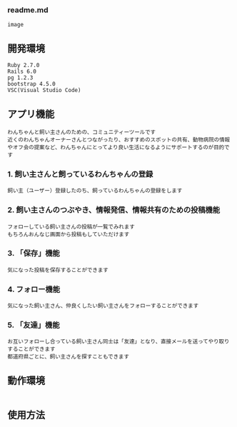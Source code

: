 ### readme.md

```
image
```

## 開発環境
```
Ruby 2.7.0
Rails 6.0
pg 1.2.3
bootstrap 4.5.0
VSC(Visual Studio Code)
```

## アプリ機能
```
わんちゃんと飼い主さんのための、コミュニティーツールです
近くのわんちゃんオーナーさんとつながったり、おすすめのスポットの共有、動物病院の情報やオフ会の提案など、わんちゃんにとってより良い生活になるようにサポートするのが目的です
```
### 1. 飼い主さんと飼っているわんちゃんの登録
```
飼い主（ユーザー）登録したのち、飼っているわんちゃんの登録をします
```

### 2. 飼い主さんのつぶやき、情報発信、情報共有のための投稿機能
```
フォローしている飼い主さんの投稿が一覧でみれます
もちろんおんなじ画面から投稿もしていただけます
```

### 3. 「保存」機能
```
気になった投稿を保存することができます
```

### 4. フォロー機能
```
気になった飼い主さん、仲良くしたい飼い主さんをフォローすることができます
```

### 5. 「友達」機能
```
お互いフォローし合っている飼い主さん同士は「友達」となり、直接メールを送ってやり取りすることができます
都道府県ごとに、飼い主さんを探すこともできます
```

## 動作環境
```
```

## 使用方法
```
```

